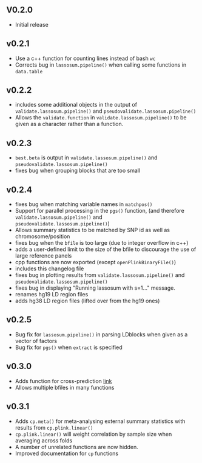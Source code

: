 ## V0.2.0 
* Initial release 

## v0.2.1
* Use a c++ function for counting lines instead of bash `wc`
* Corrects bug in `lassosum.pipeline()` when calling some functions in `data.table`

## v0.2.2
* includes some additional objects in the output of `validate.lassosum.pipeline()` and `pseudovalidate.lassosum.pipeline()`
* Allows the `validate.function` in `validate.lassosum.pipeline()` to be given as a character rather than a function. 

## v0.2.3
* `best.beta` is output in `validate.lassosum.pipeline()` and `pseudovalidate.lassosum.pipeline()`
* fixes bug when grouping blocks that are too small

## v0.2.4
* fixes bug when matching variable names in `matchpos()`
* Support for parallel processing in the `pgs()` function, (and therefore `validate.lassosum.pipeline()` and `pseudovalidate.lassosum.pipeline()`)
* Allows summary statistics to be matched by SNP id as well as chromosome/position 
* fixes bug when the `bfile` is too large (due to integer overflow in c++)
* adds a user-defined limit to the size of the bfile to discourage the use of large reference panels
* cpp functions are now exported (except `openPlinkBinaryFile()`)
* includes this changelog file
* fixes bug in plotting results from `validate.lassosum.pipeline()` and `pseudovalidate.lassosum.pipeline()`
* fixes bug in displaying "Running lassosum with s=1..." message. 
* renames hg19 LD region files
* adds hg38 LD region files (lifted over from the hg19 ones)

## v0.2.5
* Bug fix for `lassosum.pipeline()` in parsing LDblocks when given as a vector of factors
* Bug fix for `pgs()` when `extract` is specified 

## v0.3.0 
* Adds function for cross-prediction [link]()
* Allows multiple bfiles in many functions 

## v0.3.1
* Adds `cp.meta()` for meta-analysing external summary statistics with results from `cp.plink.linear()`
* `cp.plink.linear()` will weight correlation by sample size when averaging across folds
* A number of unrelated functions are now hidden. 
* Improved documentation for `cp` functions

